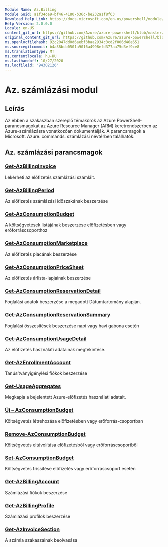 ```yaml
---
Module Name: Az.Billing
Module Guid: a1f34ce9-bf46-4180-b36c-be232a1f8f63
Download Help Link: https://docs.microsoft.com/en-us/powershell/module/az.billing
Help Version: 2.0.0.0
Locale: en-US
content_git_url: https://github.com/Azure/azure-powershell/blob/master/src/Billing/Billing/help/Az.Billing.md
original_content_git_url: https://github.com/Azure/azure-powershell/blob/master/src/Billing/Billing/help/Az.Billing.md
ms.openlocfilehash: 92c2047dd0d6aebf3baa2934c3cd2f006d46e651
ms.sourcegitcommit: b4a38bcb0501a9016a4998efd377aa75d3ef9ce8
ms.translationtype: MT
ms.contentlocale: hu-HU
ms.lasthandoff: 10/27/2020
ms.locfileid: "94302126"
---
```

# Az. számlázási modul
## Leírás
Az ebben a szakaszban szereplő témakörök az Azure PowerShell-parancsmagokat az Azure Resource Manager (ARM) keretrendszerben az Azure-számlázásra vonatkozóan dokumentálják. A parancsmagok a Microsoft. Azure. commands. számlázási névtérben találhatók.

## Az. számlázási parancsmagok
### [Get-AzBillingInvoice](Get-AzBillingInvoice.md)
Lekérheti az előfizetés számlázási számláit.

### [Get-AzBillingPeriod](Get-AzBillingPeriod.md)
Az előfizetés számlázási időszakának beszerzése

### [Get-AzConsumptionBudget](Get-AzConsumptionBudget.md)
A költségvetések listájának beszerzése előfizetésben vagy erőforráscsoporthoz

### [Get-AzConsumptionMarketplace](Get-AzConsumptionMarketplace.md)
Az előfizetés piacának beszerzése

### [Get-AzConsumptionPriceSheet](Get-AzConsumptionPriceSheet.md)
Az előfizetés árlista-lapjainak beszerzése

### [Get-AzConsumptionReservationDetail](Get-AzConsumptionReservationDetail.md)
Foglalási adatok beszerzése a megadott Dátumtartomány alapján.

### [Get-AzConsumptionReservationSummary](Get-AzConsumptionReservationSummary.md)
Foglalási összesítések beszerzése napi vagy havi gabona esetén

### [Get-AzConsumptionUsageDetail](Get-AzConsumptionUsageDetail.md)
Az előfizetés használati adatainak megtekintése.

### [Get-AzEnrollmentAccount](Get-AzEnrollmentAccount.md)
Tanúsítványigénylési fiókok beszerzése

### [Get-UsageAggregates](Get-UsageAggregates.md)
Megkapja a bejelentett Azure-előfizetés használati adatait.

### [Új – AzConsumptionBudget](New-AzConsumptionBudget.md)
Költségvetés létrehozása előfizetésben vagy erőforrás-csoportban

### [Remove-AzConsumptionBudget](Remove-AzConsumptionBudget.md)
Költségvetés eltávolítása előfizetésből vagy erőforráscsoportből

### [Set-AzConsumptionBudget](Set-AzConsumptionBudget.md)
Költségvetés frissítése előfizetés vagy erőforráscsoport esetén

### [Get-AzBillingAccount](Get-AzBillingAccount.md)
Számlázási fiókok beszerzése

### [Get-AzBillingProfile](Get-AzBillingProfile.md)
Számlázási profilok beszerzése

### [Get-AzInvoiceSection](Get-AzInvoiceSection.md)
A számla szakaszainak beolvasása

